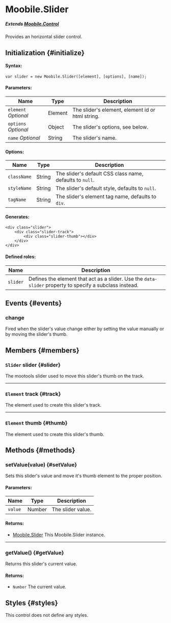 Moobile.Slider
================================================================================

##### Extends [Moobile.Control](../Control/Control.md)

Provides an horizontal slider control.

Initialization {#initialize}
--------------------------------------------------------------------------------

#### Syntax:

	var slider = new Moobile.Slider([element], [options], [name]);

#### Parameters:

Name                 | Type    | Description
-------------------- | ------- | -----------
`element` *Optional* | Element | The slider's element, element id or html string.
`options` *Optional* | Object  | The slider's options, see below.
`name`    *Optional* | String  | The slider's name.

#### Options:

Name        | Type   | Description
----------- | ------ | -----------
`className` | String | The slider's default CSS class name, defaults to `null`.
`styleName` | String | The slider's default style, defaults to `null`.
`tagName`   | String | The slider's element tag name, defaults to `div`.

#### Generates:

	<div class="slider">
		<div class="slider-track">
			<div class="slider-thumb"></div>
		</div>
	</div>

#### Defined roles:

Name     | Description
-------- | -----------
`slider` | Defines the element that act as a slider. Use the `data-slider` property to specify a subclass instead.

Events {#events}
--------------------------------------------------------------------------------

### change

Fired when the slider's value change either by setting the value manually or by moving the slider's thumb.

Members {#members}
--------------------------------------------------------------------------------

### `Slider` slider {#slider}

The mootools slider used to move this slider's thumb on the track.

-----

### `Element` track {#track}

The element used to create this slider's track.

-----

### `Element` thumb {#thumb}

The element used to create this slider's thumb.

Methods {#methods}
--------------------------------------------------------------------------------

### setValue(value) {#setValue}

Sets this slider's value and move it's thumb element to the proper position.

#### Parameters:

Name    | Type   | Description
------- | ------ | -----------
`value` | Number | The slider value.

#### Returns:

- [Moobile.Slider](../Control/Slider.md) This Moobile.Slider instance.

-----

### getValue() {#getValue}

Returns this slider's current value.

#### Returns:

- `Number` The current value.

Styles {#styles}
--------------------------------------------------------------------------------

This control does not define any styles.
